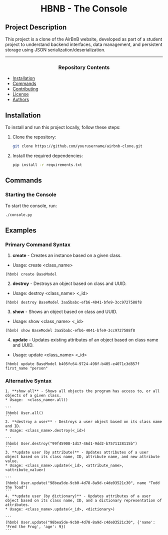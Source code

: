 <center> <h1>HBNB - The Console</h1> </center>

## Project Description
This project is a clone of the AirBnB website, developed as part of a student project to understand backend interfaces, data management, and persistent storage using JSON serialization/deserialization.

---

<center><h3>Repository Contents</h3> </center>

- [Installation](#installation)
- [Commands](#commands)
- [Contributing](#contributing)
- [License](#license)
- [Authors](#authors)

## Installation
To install and run this project locally, follow these steps:
1. Clone the repository:
    ```bash
    git clone https://github.com/yourusername/airbnb-clone.git
    ```
2. Install the required dependencies:
    ```bash
    pip install -r requirements.txt
    ```
## Commands

### Starting the Console
To start the console, run:
```bash
./console.py
```

## Examples

### Primary Command Syntax

1. **create** - Creates an instance based on a given class.
* Usage: create <class_name>    
```
(hbnb) create BaseModel
```
2. **destroy** - Destroys an object based on class and UUID.
* Usage: destroy <class_name> <_id>
    
```
(hbnb) destroy BaseModel 3aa5babc-efb6-4041-bfe9-3cc9727588f8
```
3. **show** - Shows an object based on class and UUID.
* Usage: show <class_name> <_id>
    
```
(hbnb) show BaseModel 3aa5babc-efb6-4041-bfe9-3cc9727588f8
```
4. **update** - Updates existing attributes of an object based on class name and UUID.
* Usage: update <class_name> <_id>
    
```
(hbnb) update BaseModel b405fc64-9724-498f-b405-e4071c3d857f first_name "person"
```

### Alternative Syntax

    1. **show all** - Shows all objects the program has access to, or all objects of a given class.
    * Usage:  <class_name>.all()
        
    ```
    (hbnb) User.all()
    ```
    2. **destroy a user** - Destroys a user object based on its class name and ID.
    * Usage: <class_name>.destroy(<_id>)
        
    ```
    (hbnb) User.destroy("99f45908-1d17-46d1-9dd2-b7571128115b")
    ```
    3. **update user (by attribute)** - Updates attributes of a user object based on its class name, ID, attribute name, and new attribute value.
    * Usage: <class_name>.update(<_id>, <attribute_name>, <attribute_value>)
        
    ```
    (hbnb) User.update("98bea5de-9cb0-4d78-8a9d-c4de03521c30", name "Todd the Toad")
    ```
    4. **update user (by dictionary)** - Updates attributes of a user object based on its class name, ID, and a dictionary representation of attributes.
    * Usage: <class_name>.update(<_id>, <dictionary>)
        
    ```
    (hbnb) User.update("98bea5de-9cb0-4d78-8a9d-c4de03521c30", {'name': 'Fred the Frog', 'age': 9})
    ```